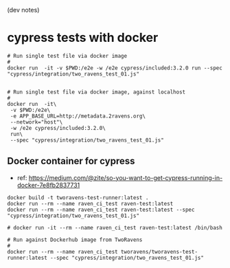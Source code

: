 (dev notes)


# cypress tests with docker

```
# Run single test file via docker image
#
docker run  -it -v $PWD:/e2e -w /e2e cypress/included:3.2.0 run --spec "cypress/integration/two_ravens_test_01.js"


# Run single test file via docker image, against localhost
#
docker run  -it\
 -v $PWD:/e2e\
 -e APP_BASE_URL=http://metadata.2ravens.org\
 --network="host"\
 -w /e2e cypress/included:3.2.0\
 run\
 --spec "cypress/integration/two_ravens_test_01.js"

```


## Docker container for cypress

- ref: https://medium.com/@zite/so-you-want-to-get-cypress-running-in-docker-7e8fb2837731

```
docker build -t tworavens-test-runner:latest .
docker run --rm --name raven_ci_test raven-test:latest
docker run --rm --name raven_ci_test raven-test:latest --spec "cypress/integration/two_ravens_test_01.js"

# docker run -it --rm --name raven_ci_test raven-test:latest /bin/bash

# Run against Dockerhub image from TwoRavens
#
docker run --rm --name raven_ci_test tworavens/tworavens-test-runner:latest --spec "cypress/integration/two_ravens_test_01.js"
```
